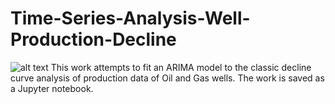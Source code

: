 # Time-Series-Analysis-Well-Production-Decline
![alt text](http://https://github.com/shashanksharad/Time-Series-Analysis-Well-Production-Decline/blob/master/ARIMA.PNG)
This work attempts to fit an ARIMA model to the classic decline curve analysis of production data of Oil and Gas wells. The work is saved as a Jupyter notebook.
